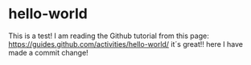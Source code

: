 # hello-world
This is a test!
I am reading the Github tutorial from this page: https://guides.github.com/activities/hello-world/
it´s great!!
here I have made a commit change!
